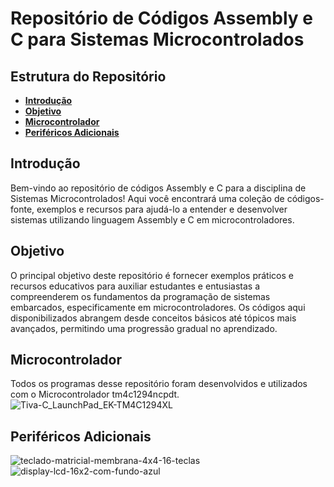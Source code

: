 
# Repositório de Códigos Assembly e C para Sistemas Microcontrolados

## Estrutura do Repositório

- **[Introdução](#introdução)**
- **[Objetivo](#objetivo)**
- **[Microcontrolador](#microcontrolador)**
- **[Periféricos Adicionais](#perifericos)**
  
  

## Introdução

Bem-vindo ao repositório de códigos Assembly e C para a disciplina de Sistemas Microcontrolados! Aqui você encontrará uma coleção de códigos-fonte, exemplos e recursos para ajudá-lo a entender e desenvolver sistemas utilizando linguagem Assembly e C em microcontroladores.

## Objetivo
O principal objetivo deste repositório é fornecer exemplos práticos e recursos educativos para auxiliar estudantes e entusiastas a compreenderem os fundamentos da programação de sistemas embarcados, especificamente em microcontroladores. Os códigos aqui disponibilizados abrangem desde conceitos básicos até tópicos mais avançados, permitindo uma progressão gradual no aprendizado.

## Microcontrolador
Todos os programas desse repositório foram desenvolvidos e utilizados com o Microcontrolador tm4c1294ncpdt.
  ![Tiva-C_LaunchPad_EK-TM4C1294XL](https://github.com/jhcsoares/microcontrolled_systems/assets/130702330/09d4d3a8-0cbf-4ead-8af7-edfccc229436)

## Periféricos Adicionais
![teclado-matricial-membrana-4x4-16-teclas](https://github.com/jhcsoares/microcontrolled_systems/assets/130702330/e3ffb9b9-27bd-4595-8397-b5f43d0efca7)
![display-lcd-16x2-com-fundo-azul](https://github.com/jhcsoares/microcontrolled_systems/assets/130702330/854b2b83-6b81-4a3c-ab60-3db02cc82639)

